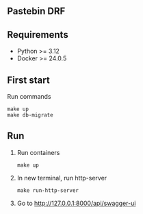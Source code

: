 ## Pastebin DRF

## Requirements
- Python >= 3.12
- Docker >= 24.0.5

## First start
Run commands
```shell
make up
make db-migrate
```

## Run
1. Run containers
   ```shell
   make up
   ```

2. In new terminal, run http-server
    ```shell
    make run-http-server
    ```

4. Go to http://127.0.0.1:8000/api/swagger-ui